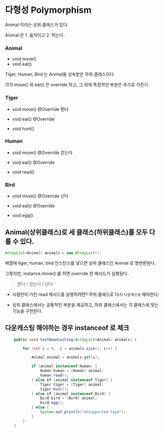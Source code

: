 # 다형성 Polymorphism

Animal 이라는 상위 클래스가 있다.

Animal 은 1. 움직이고 2. 먹는다.



### Animal

- void move()
- void eat()



Tiger, Human, Bird 는 Animal을 상속받은 하위 클래스이다.

각각 move() 와 eat() 은 override 하고, 그 외에 특징적인 부분은 추가로 가진다.



### Tiger

- void move() @Override 뛴다
- void eat() @Override

- void hunt()



### Human

- void move() @Override 걷는다
- void eat() @Override

- void read()



### Bird

- void move() @Override 난다
- void eat() @Override

- void egg() 



## Animal(상위클래스)로 세 클래스(하위클래스)를 모두 다룰 수 있다.

```java
ArrayList<Animal> animals = new ArrayList();
```

배열에 tiger, human, bird 인스턴스를 넣으면 상위 클래스인 Animal 로 형변환된다.

그렇지만, instance.move() 를 하면 override 한 메서드가 실행된다.

> 뛴다 / 걷는다 / 난다  



- 사람만이 가진 read 메서드를 실행하려면? 하위 클래스로 다시 `다운캐스팅` 해야한다.

- 상위 클래스에서는 공통적인 부분을 제공하고, 하위 클래스에서는 각 클래스에 맞는 기능을 구현한다.



## 다운캐스팅 해야하는 경우 instanceof 로 체크

```java
    public void testDownCasting(ArrayList<Animal> animals) {

        for (int i = 0;  i < animals.size(); i++) {

            Animal animal = animals.get(i);

            if (animal instanceof Human) {
                Human human = (Human) animal;
                human.read();
            } else if (animal instanceof Tiger) {
                Tiger tiger = (Tiger) animal;
                tiger.hunt();
            } else if (animal instanceof Bird) {
                Bird bird = (Bird) animal;
                bird.egg();
            } else {
                System.out.println("Unsupported type");
            }
        }
    }
```

